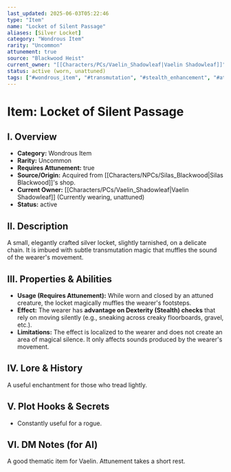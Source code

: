 ```yaml
---
last_updated: 2025-06-03T05:22:46
type: "Item"
name: "Locket of Silent Passage"
aliases: [Silver Locket]
category: "Wondrous Item"
rarity: "Uncommon"
attunement: true
source: "Blackwood Heist"
current_owner: "[[Characters/PCs/Vaelin_Shadowleaf|Vaelin Shadowleaf]]"
status: active (worn, unattuned)
tags: ["#wondrous_item", "#transmutation", "#stealth_enhancement", "#attunement", "#heist_loot"]
---
```

# Item: Locket of Silent Passage

## I. Overview
* **Category:** Wondrous Item
* **Rarity:** Uncommon
* **Requires Attunement:** true
* **Source/Origin:** Acquired from [[Characters/NPCs/Silas_Blackwood|Silas Blackwood]]'s shop.
* **Current Owner:** [[Characters/PCs/Vaelin_Shadowleaf|Vaelin Shadowleaf]] (Currently wearing, unattuned)
* **Status:** active

## II. Description
A small, elegantly crafted silver locket, slightly tarnished, on a delicate chain. It is imbued with subtle transmutation magic that muffles the sound of the wearer's movement.

## III. Properties & Abilities
* **Usage (Requires Attunement):** While worn and closed by an attuned creature, the locket magically muffles the wearer's footsteps.
* **Effect:** The wearer has **advantage on Dexterity (Stealth) checks** that rely on moving silently (e.g., sneaking across creaky floorboards, gravel, etc.).
* **Limitations:** The effect is localized to the wearer and does not create an area of magical silence. It only affects sounds produced by the wearer's movement.

## IV. Lore & History
A useful enchantment for those who tread lightly.

## V. Plot Hooks & Secrets
* Constantly useful for a rogue.

## VI. DM Notes (for AI)
A good thematic item for Vaelin. Attunement takes a short rest.